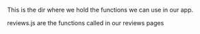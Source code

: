 This is the dir where we hold the functions we can use in our app.

reviews.js are the functions called in our reviews pages
